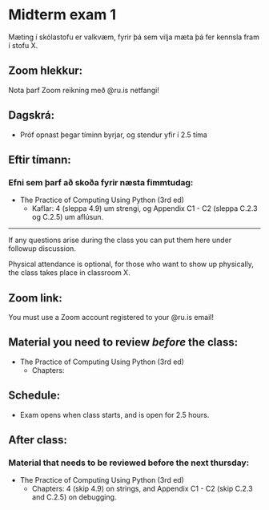 # Midterm exam 1

Mæting í skólastofu er valkvæm, fyrir þá sem vilja mæta þá fer kennsla fram í stofu X.

## Zoom hlekkur:

Nota þarf Zoom reikning með @ru.is netfangi!

## Dagskrá:

- Próf opnast þegar tíminn byrjar, og stendur yfir í 2.5 tíma 

## Eftir tímann:

### Efni sem þarf að skoða fyrir næsta fimmtudag:

- The Practice of Computing Using Python (3rd ed)
    - Kaflar: 4 (sleppa 4.9) um strengi, og Appendix C1 - C2 (sleppa C.2.3 og C.2.5) um aflúsun.

---

If any questions arise during the class you can put them here under followup discussion.

Physical attendance is optional, for those who want to show up physically, the class takes place in classroom X.

## Zoom link:

You must use a Zoom account registered to your @ru.is email!

## Material you need to review ***before*** the class:

- The Practice of Computing Using Python (3rd ed)
    - Chapters:

## Schedule:

- Exam opens when class starts, and is open for 2.5 hours.

## After class:

### Material that needs to be reviewed before the next thursday:

- The Practice of Computing Using Python (3rd ed)
    - Chapters: 4 (skip 4.9) on strings, and Appendix C1 - C2 (skip C.2.3 and C.2.5) on debugging.
